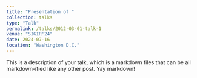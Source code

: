 ```yaml
---
title: "Presentation of "
collection: talks
type: "Talk"
permalink: /talks/2012-03-01-talk-1
venue: "SIGIR'24"
date: 2024-07-16
location: "Washington D.C."
---
```


This is a description of your talk, which is a markdown files that can be all markdown-ified like any other post. Yay markdown!
